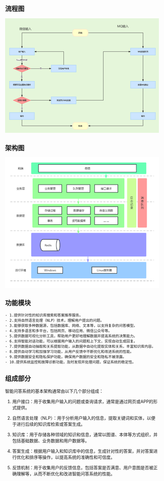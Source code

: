 ## 流程图
 ![流程图](./media/%E6%B5%81%E7%A8%8B%E5%9B%BE.png)

## 架构图
 ![架构图](./media/架构图.png)

## 功能模块
    - 1.提供针对性的知识库搜索和答案推荐服务。
    - 2.支持自然语言处理（NLP）技术，理解用户提出的问题。
    - 3.能够获取多种数据源，包括数据库、网络、文本等，以支持复杂的问答模型。
    - 4.支持多语言和多平台，包括网页、移动应用、微信公众号等。
    - 5.提供数据可视化分析工具，帮助用户更好地理解数据并提高系统的决策能力。
    - 6.支持智能对话功能，可以根据用户输入的问题和上下文，实现自动生成回复。
    - 7.提供数据自动抽取和关系提取功能，从数据中自动化提取实体和关系，丰富知识库内容。
    - 8.提供自动学习和加强学习功能，从用户反馈中不断优化和改进系统的性能。
    - 9.提供数据安全和隐私保护功能，确保用户数据的安全和隐私不被泄露。
    - 10.提供系统监控和故障诊断功能，及时发现并处理问题，保证系统的稳定性。


## 组成部分
智能问答系统的基本架构通常由以下几个部分组成： 

1. 用户接口：用于收集用户输入的问题或查询请求，通常是通过网页或APP的形式提供。 

2. 自然语言处理（NLP）：用于分析用户输入的信息，提取关键词和实体，以便于进行后续的知识库检索或答案生成。 

3. 知识库：用于存储各种领域的知识和信息，通常以图谱、本体等方式组织，并包括基础数据、业务数据和用户数据等。 

4. 答案生成：根据用户输入和知识库中的信息，生成针对性的答案，并对答案进行优化和排序等操作，以提高系统的准确性和可信度。 

5. 反馈机制：用于收集用户的反馈信息，包括答案是否满意、用户意图是否被正确理解等，从而不断优化和改进智能问答系统的性能。 
